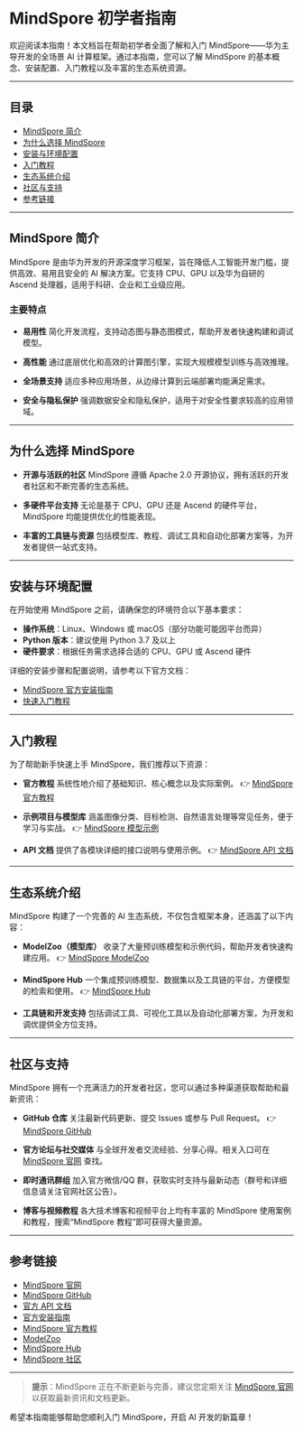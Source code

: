 # MindSpore 初学者指南

欢迎阅读本指南！本文档旨在帮助初学者全面了解和入门 MindSpore——华为主导开发的全场景 AI 计算框架。通过本指南，您可以了解 MindSpore 的基本概念、安装配置、入门教程以及丰富的生态系统资源。

---

## 目录

- [MindSpore 简介](#mindspore-简介)
- [为什么选择 MindSpore](#为什么选择-mindspore)
- [安装与环境配置](#安装与环境配置)
- [入门教程](#入门教程)
- [生态系统介绍](#生态系统介绍)
- [社区与支持](#社区与支持)
- [参考链接](#参考链接)

---

## MindSpore 简介

MindSpore 是由华为开发的开源深度学习框架，旨在降低人工智能开发门槛，提供高效、易用且安全的 AI 解决方案。它支持 CPU、GPU 以及华为自研的 Ascend 处理器，适用于科研、企业和工业级应用。

### 主要特点

- **易用性**
  简化开发流程，支持动态图与静态图模式，帮助开发者快速构建和调试模型。

- **高性能**
  通过底层优化和高效的计算图引擎，实现大规模模型训练与高效推理。

- **全场景支持**
  适应多种应用场景，从边缘计算到云端部署均能满足需求。

- **安全与隐私保护**
  强调数据安全和隐私保护，适用于对安全性要求较高的应用领域。

---

## 为什么选择 MindSpore

- **开源与活跃的社区**
  MindSpore 遵循 Apache 2.0 开源协议，拥有活跃的开发者社区和不断完善的生态系统。

- **多硬件平台支持**
  无论是基于 CPU、GPU 还是 Ascend 的硬件平台，MindSpore 均能提供优化的性能表现。

- **丰富的工具链与资源**
  包括模型库、教程、调试工具和自动化部署方案等，为开发者提供一站式支持。

---

## 安装与环境配置

在开始使用 MindSpore 之前，请确保您的环境符合以下基本要求：

- **操作系统**：Linux、Windows 或 macOS（部分功能可能因平台而异）
- **Python 版本**：建议使用 Python 3.7 及以上
- **硬件要求**：根据任务需求选择合适的 CPU、GPU 或 Ascend 硬件

详细的安装步骤和配置说明，请参考以下官方文档：

- [MindSpore 官方安装指南](https://www.mindspore.cn/install)
- [快速入门教程](https://www.mindspore.cn/tutorial/training/zh-CN/master/quick_start.html)

---

## 入门教程

为了帮助新手快速上手 MindSpore，我们推荐以下资源：

- **官方教程**
  系统性地介绍了基础知识、核心概念以及实际案例。
  👉 [MindSpore 官方教程](https://www.mindspore.cn/tutorial/training/zh-CN/master/)

- **示例项目与模型库**
  涵盖图像分类、目标检测、自然语言处理等常见任务，便于学习与实战。
  👉 [MindSpore 模型示例](https://github.com/mindspore-ai/mindspore/tree/master/model_zoo)

- **API 文档**
  提供了各模块详细的接口说明与使用示例。
  👉 [MindSpore API 文档](https://www.mindspore.cn/docs/zh-CN/master/)

---

## 生态系统介绍

MindSpore 构建了一个完善的 AI 生态系统，不仅包含框架本身，还涵盖了以下内容：

- **ModelZoo（模型库）**
  收录了大量预训练模型和示例代码，帮助开发者快速构建应用。
  👉 [MindSpore ModelZoo](https://gitee.com/mindspore/models)

- **MindSpore Hub**
  一个集成预训练模型、数据集以及工具链的平台，方便模型的检索和使用。
  👉 [MindSpore Hub](https://www.mindspore.cn/mindspore_hub)

- **工具链和开发支持**
  包括调试工具、可视化工具以及自动化部署方案，为开发和调优提供全方位支持。

---

## 社区与支持

MindSpore 拥有一个充满活力的开发者社区，您可以通过多种渠道获取帮助和最新资讯：

- **GitHub 仓库**
  关注最新代码更新、提交 Issues 或参与 Pull Request。
  👉 [MindSpore GitHub](https://github.com/mindspore-ai/mindspore)

- **官方论坛与社交媒体**
  与全球开发者交流经验、分享心得。相关入口可在 [MindSpore 官网](https://www.mindspore.cn/) 查找。

- **即时通讯群组**
  加入官方微信/QQ 群，获取实时支持与最新动态（群号和详细信息请关注官网社区公告）。

- **博客与视频教程**
  各大技术博客和视频平台上均有丰富的 MindSpore 使用案例和教程，搜索“MindSpore 教程”即可获得大量资源。

---

## 参考链接

- [MindSpore 官网](https://www.mindspore.cn/)
- [MindSpore GitHub](https://github.com/mindspore-ai/mindspore)
- [官方 API 文档](https://www.mindspore.cn/docs/zh-CN/master/)
- [官方安装指南](https://www.mindspore.cn/install)
- [MindSpore 官方教程](https://www.mindspore.cn/tutorial/training/zh-CN/master/)
- [ModelZoo](https://gitee.com/mindspore/models)
- [MindSpore Hub](https://www.mindspore.cn/mindspore_hub)
- [MindSpore 社区](https://www.mindspore.cn/community)

---

> **提示**：MindSpore 正在不断更新与完善，建议您定期关注 [MindSpore 官网](https://www.mindspore.cn/) 以获取最新资讯和文档更新。

希望本指南能够帮助您顺利入门 MindSpore，开启 AI 开发的新篇章！
